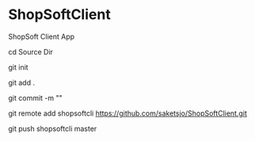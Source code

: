 ShopSoftClient
==============

ShopSoft Client App

cd Source Dir

git init

git add .

git commit -m "<commit message>"

git remote add shopsoftcli https://github.com/saketsjo/ShopSoftClient.git

git push shopsoftcli master
